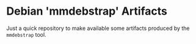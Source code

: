 # Debian 'mmdebstrap' Artifacts

Just a quick repository to make available some artifacts produced by the `mmdebstrap` tool.
